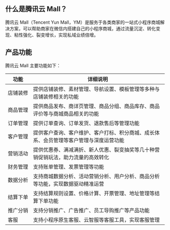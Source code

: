 ﻿## 什么是腾讯云 Mall？ 
腾讯云 Mall（Tencent Yun Mall，YM）是服务于各类商家的一站式小程序商城解决方案，可以帮助商家在微信内搭建自己的小程序商城，通过流量沉淀、转化变现、粘性强化、裂变增长，实现私域业绩倍增。

 

## 产品功能
腾讯云 Mall 主要功能如下：

| **功能** | **详细说明**                                                 |
| -------- | ------------------------------------------------------------ |
| <nobr>店铺装修</nobr> | 提供店铺装修、素材管理、导航设置、模板管理等多种与店铺装修相关的功能 |
| 商品管理 | 提供商品发布、商详页管理、商品分组、商品库存、商品评价等与商城商品相关的功能 |
| 订单管理 | 提供订单查询、订单发货、退款售后等管理功能                   |
| 客户管理 | 提供客户查询、客户维护、客户打标、积分商城、成长体系、会员管理等客户管理与深度运营功能 |
| 营销活动 | 提供优惠券、满减满折、新人优惠、裂变抽奖等几十种营销促销玩法，助力流量的高效转化 |
| 财务管理 | 支持账单管理、发票管理等功能                                 |
| 数据分析 | 支持商城数据分析、活动营销分析、用户分析、商品分析等功能，实现数据驱动精准运营 |
| 结算下单 | 支持结算规则设置、价格计算、开票管理、地址管理等结算下单功能 |
| 推广分销 | 支持分销推广、广告推广、员工导购推广等产品功能               |
| 客服     | 支持小程序原生客服、云智服等客服工具，实现客服管理           |

 